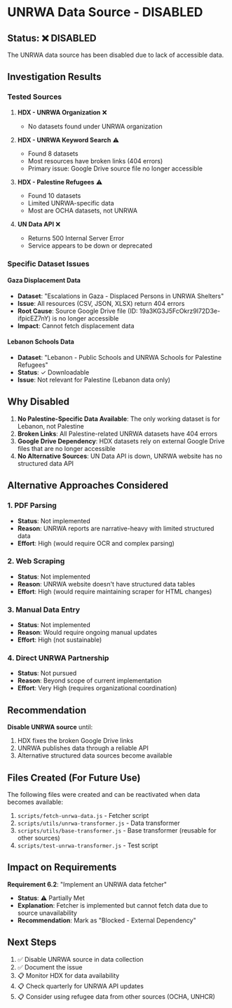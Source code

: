 # UNRWA Data Source - DISABLED

## Status: ❌ DISABLED

The UNRWA data source has been disabled due to lack of accessible data.

## Investigation Results

### Tested Sources

1. **HDX - UNRWA Organization** ❌
   - No datasets found under UNRWA organization

2. **HDX - UNRWA Keyword Search** ⚠️
   - Found 8 datasets
   - Most resources have broken links (404 errors)
   - Primary issue: Google Drive source file no longer accessible

3. **HDX - Palestine Refugees** ⚠️
   - Found 10 datasets
   - Limited UNRWA-specific data
   - Most are OCHA datasets, not UNRWA

4. **UN Data API** ❌
   - Returns 500 Internal Server Error
   - Service appears to be down or deprecated

### Specific Dataset Issues

#### Gaza Displacement Data
- **Dataset**: "Escalations in Gaza - Displaced Persons in UNRWA Shelters"
- **Issue**: All resources (CSV, JSON, XLSX) return 404 errors
- **Root Cause**: Source Google Drive file (ID: 19a3KG3J5FcOkrz9l72D3e-ifpicEZ7nY) is no longer accessible
- **Impact**: Cannot fetch displacement data

#### Lebanon Schools Data
- **Dataset**: "Lebanon - Public Schools and UNRWA Schools for Palestine Refugees"
- **Status**: ✓ Downloadable
- **Issue**: Not relevant for Palestine (Lebanon data only)

## Why Disabled

1. **No Palestine-Specific Data Available**: The only working dataset is for Lebanon, not Palestine
2. **Broken Links**: All Palestine-related UNRWA datasets have 404 errors
3. **Google Drive Dependency**: HDX datasets rely on external Google Drive files that are no longer accessible
4. **No Alternative Sources**: UN Data API is down, UNRWA website has no structured data API

## Alternative Approaches Considered

### 1. PDF Parsing
- **Status**: Not implemented
- **Reason**: UNRWA reports are narrative-heavy with limited structured data
- **Effort**: High (would require OCR and complex parsing)

### 2. Web Scraping
- **Status**: Not implemented
- **Reason**: UNRWA website doesn't have structured data tables
- **Effort**: High (would require maintaining scraper for HTML changes)

### 3. Manual Data Entry
- **Status**: Not implemented
- **Reason**: Would require ongoing manual updates
- **Effort**: High (not sustainable)

### 4. Direct UNRWA Partnership
- **Status**: Not pursued
- **Reason**: Beyond scope of current implementation
- **Effort**: Very High (requires organizational coordination)

## Recommendation

**Disable UNRWA source** until:
1. HDX fixes the broken Google Drive links
2. UNRWA publishes data through a reliable API
3. Alternative structured data sources become available

## Files Created (For Future Use)

The following files were created and can be reactivated when data becomes available:

1. `scripts/fetch-unrwa-data.js` - Fetcher script
2. `scripts/utils/unrwa-transformer.js` - Data transformer
3. `scripts/utils/base-transformer.js` - Base transformer (reusable for other sources)
4. `scripts/test-unrwa-transformer.js` - Test script

## Impact on Requirements

**Requirement 6.2**: "Implement an UNRWA data fetcher"
- **Status**: ⚠️ Partially Met
- **Explanation**: Fetcher is implemented but cannot fetch data due to source unavailability
- **Recommendation**: Mark as "Blocked - External Dependency"

## Next Steps

1. ✅ Disable UNRWA source in data collection
2. ✅ Document the issue
3. 📋 Monitor HDX for data availability
4. 📋 Check quarterly for UNRWA API updates
5. 📋 Consider using refugee data from other sources (OCHA, UNHCR)
